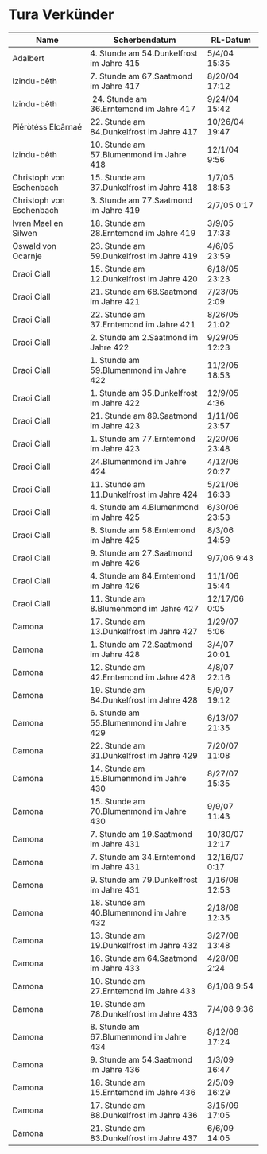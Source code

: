 # Tura Verkünder

| **Name**                 | **Scherbendatum**                         | **RL-Datum**   |
|--------------------------|-------------------------------------------|----------------|
| Adalbert                 | 4. Stunde am 54.Dunkelfrost im Jahre 415  | 5/4/04 15:35   |
| Izindu-bêth              | 7. Stunde am 67.Saatmond im Jahre 417     | 8/20/04 17:12  |
| Izindu-bêth              |  24. Stunde am 36.Erntemond im Jahre 417  | 9/24/04 15:42  |
| Piéròtéss Elcârnaé       | 22. Stunde am 84.Dunkelfrost im Jahre 417 | 10/26/04 19:47 |
| Izindu-bêth              | 10. Stunde am 57.Blumenmond im Jahre 418  | 12/1/04 9:56   |
| Christoph von Eschenbach | 15. Stunde am 37.Dunkelfrost im Jahre 418 | 1/7/05 18:53   |
| Christoph von Eschenbach | 3. Stunde am 77.Saatmond im Jahre 419     | 2/7/05 0:17    |
| Ivren Mael en Silwen     | 18. Stunde am 28.Erntemond im Jahre 419   | 3/9/05 17:33   |
| Oswald von Ocarnje       | 23. Stunde am 59.Dunkelfrost im Jahre 419 | 4/6/05 23:59   |
| Draoi Ciall              | 15. Stunde am 12.Dunkelfrost im Jahre 420 | 6/18/05 23:23  |
| Draoi Ciall              | 21. Stunde am 68.Saatmond im Jahre 421    | 7/23/05 2:09   |
| Draoi Ciall              | 22. Stunde am 37.Erntemond im Jahre 421   | 8/26/05 21:02  |
| Draoi Ciall              | 2. Stunde am 2.Saatmond im Jahre 422      | 9/29/05 12:23  |
| Draoi Ciall              | 1. Stunde am 59.Blumenmond im Jahre 422   | 11/2/05 18:53  |
| Draoi Ciall              | 1. Stunde am 35.Dunkelfrost im Jahre 422  | 12/9/05 4:36   |
| Draoi Ciall              | 21. Stunde am 89.Saatmond im Jahre 423    | 1/11/06 23:57  |
| Draoi Ciall              | 1. Stunde am 77.Erntemond im Jahre 423    | 2/20/06 23:48  |
| Draoi Ciall              | 24.Blumenmond im Jahre 424                | 4/12/06 20:27  |
| Draoi Ciall              | 11. Stunde am 11.Dunkelfrost im Jahre 424 | 5/21/06 16:33  |
| Draoi Ciall              | 4. Stunde am 4.Blumenmond im Jahre 425    | 6/30/06 23:53  |
| Draoi Ciall              | 8. Stunde am 58.Erntemond im Jahre 425    | 8/3/06 14:59   |
| Draoi Ciall              | 9. Stunde am 27.Saatmond im Jahre 426     | 9/7/06 9:43    |
| Draoi Ciall              | 4. Stunde am 84.Erntemond im Jahre 426    | 11/1/06 15:44  |
| Draoi Ciall              | 11. Stunde am 8.Blumenmond im Jahre 427   | 12/17/06 0:05  |
| Damona                   | 17. Stunde am 13.Dunkelfrost im Jahre 427 | 1/29/07 5:06   |
| Damona                   | 1. Stunde am 72.Saatmond im Jahre 428     | 3/4/07 20:01   |
| Damona                   | 12. Stunde am 42.Erntemond im Jahre 428   | 4/8/07 22:16   |
| Damona                   | 19. Stunde am 84.Dunkelfrost im Jahre 428 | 5/9/07 19:12   |
| Damona                   | 6. Stunde am 55.Blumenmond im Jahre 429   | 6/13/07 21:35  |
| Damona                   | 22. Stunde am 31.Dunkelfrost im Jahre 429 | 7/20/07 11:08  |
| Damona                   | 14. Stunde am 15.Blumenmond im Jahre 430  | 8/27/07 15:35  |
| Damona                   | 15. Stunde am 70.Blumenmond im Jahre 430  | 9/9/07 11:43   |
| Damona                   | 7. Stunde am 19.Saatmond im Jahre 431     | 10/30/07 12:17 |
| Damona                   | 7. Stunde am 34.Erntemond im Jahre 431    | 12/16/07 0:17  |
| Damona                   | 9. Stunde am 79.Dunkelfrost im Jahre 431  | 1/16/08 12:53  |
| Damona                   | 18. Stunde am 40.Blumenmond im Jahre 432  | 2/18/08 12:35  |
| Damona                   | 13. Stunde am 19.Dunkelfrost im Jahre 432 | 3/27/08 13:48  |
| Damona                   | 16. Stunde am 64.Saatmond im Jahre 433    | 4/28/08 2:24   |
| Damona                   | 10. Stunde am 27.Erntemond im Jahre 433   | 6/1/08 9:54    |
| Damona                   | 19. Stunde am 78.Dunkelfrost im Jahre 433 | 7/4/08 9:36    |
| Damona                   | 8. Stunde am 67.Blumenmond im Jahre 434   | 8/12/08 17:24  |
| Damona                   | 9. Stunde am 54.Saatmond im Jahre 436     | 1/3/09 16:47   |
| Damona                   | 18. Stunde am 15.Erntemond im Jahre 436   | 2/5/09 16:29   |
| Damona                   | 17. Stunde am 88.Dunkelfrost im Jahre 436 | 3/15/09 17:05  |
| Damona                   | 21. Stunde am 83.Dunkelfrost im Jahre 437 | 6/6/09 14:05   |

